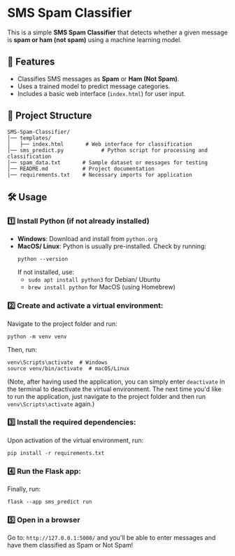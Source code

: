 # SMS Spam Classifier

This is a simple **SMS Spam Classifier** that detects whether a given message is **spam or ham (not spam)** using a machine learning model.

## 🚀 Features
- Classifies SMS messages as **Spam** or **Ham (Not Spam)**.
- Uses a trained model to predict message categories.
- Includes a basic web interface (`index.html`) for user input.

## 📁 Project Structure
```plaintext
SMS-Spam-Classifier/
│── templates/
│   ├── index.html       # Web interface for classification
│── sms_predict.py            # Python script for processing and classification
│── spam_data.txt       # Sample dataset or messages for testing
│── README.md           # Project documentation
|── requirements.txt    # Necessary imports for application
```
## 🛠️ Usage
### :one: Install Python (if not already installed)
- **Windows**: Download and install from `python.org`
- **MacOS/ Linux**: Python is usually pre-installed. Check by running:
  ```
  python --version
  ```
  If not installed, use:
  - `sudo apt install python3` for Debian/ Ubuntu
  - `brew install python` for MacOS (using Homebrew)
### :two: Create and activate a virtual environment:
Navigate to the project folder and run:
```
python -m venv venv
```
Then, run:
```
venv\Scripts\activate  # Windows
source venv/bin/activate  # macOS/Linux
```
(Note, after having used the application, you can simply enter `deactivate` in the terminal to deactivate the virtual environment. The next time you'd like to run the application, just navigate to the project folder and then run `venv\Scripts\activate` again.)
### :three: Install the required dependencies:
Upon activation of the virtual environment, run:
```
pip install -r requirements.txt
```
### :four: Run the Flask app:
Finally, run:
```
flask --app sms_predict run
```
### :five: Open in a browser
Go to:
`http://127.0.0.1:5000/`
and you'll be able to enter messages and have them classified as Spam or Not Spam!
